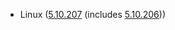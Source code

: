- Linux ([5.10.207](https://lwn.net/Articles/958173) (includes [5.10.206](https://lwn.net/Articles/957011)))
